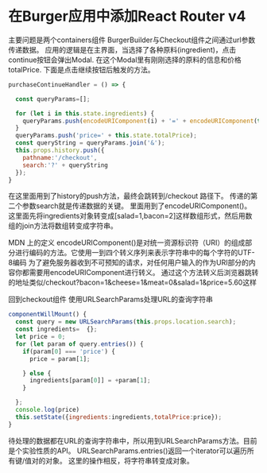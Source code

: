 # 在Burger应用中添加React Router v4

主要问题是两个containers组件 BurgerBuilder与Checkout组件之间通过url参数传递数据。
应用的逻辑是在主界面，当选择了各种原料(ingredient)，点击continue按钮会弹出Modal.
在这个Modal里有刚刚选择的原料的信息和价格totalPrice.
下面是点击继续按钮后触发的方法。
```JavaScript
purchaseContinueHandler = () => {

  const queryParams=[];

  for (let i in this.state.ingredients) {
    queryParams.push(encodeURIComponent(i) + '=' + encodeURIComponent(this.state.ingredients[i]));
  }
  queryParams.push('price=' + this.state.totalPrice);
  const queryString = queryParams.join('&');
  this.props.history.push({
    pathname:'/checkout',
    search:'?' + queryString
  });
}
```
在这里面用到了history的push方法，最终会跳转到/checkout 路径下。
传递的第二个参数search就是传递数据的关键。
里面用到了encodeURIComponent()。
这里面先将ingredients对象转变成[salad=1,bacon=2]这样数组形式，然后用数组的join方法将数组转变成字符串。

MDN 上的定义
encodeURIComponent()是对统一资源标识符（URI）的组成部分进行编码的方法。它使用一到四个转义序列来表示字符串中的每个字符的UTF-8编码
为了避免服务器收到不可预知的请求，对任何用户输入的作为URI部分的内容你都需要用encodeURIComponent进行转义。
通过这个方法转义后浏览器跳转的地址类似/checkout?bacon=1&cheese=1&meat=0&salad=1&price=5.60这样


回到checkout组件
使用URLSearchParams处理URL的查询字符串
```JavaScript
componentWillMount() {
  const query = new URLSearchParams(this.props.location.search);
  const ingredients=  {};
  let price = 0;
  for (let param of query.entries()) {
    if(param[0] === 'price') {
      price = param[1];

    } else {
      ingredients[param[0]] = +param[1];
    }

  };
  console.log(price)
  this.setState({ingredients:ingredients,totalPrice:price});
}
```
待处理的数据都在URL的查询字符串中，所以用到URLSearchParams方法。目前是个实验性质的API。
URLSearchParams.entries()返回一个iterator可以遍历所有键/值对的对象。
这里的操作相反，将字符串转变成对象。
